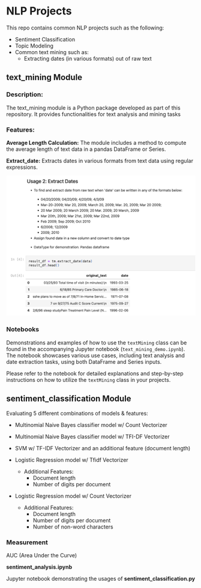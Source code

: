 # NLP Projects 

This repo contains common NLP projects such as the following:
* Sentiment Classification 
* Topic Modeling
* Common text mining such as: 
    - Extracting dates (in various formats) out of raw text

## text_mining Module 

### Description: ### 
The text_mining module is a Python package developed as part of this repository. It provides functionalities for text analysis and mining tasks

### Features: ### 
**Average Length Calculation:** The module includes a method to compute the average length of text data in a pandas DataFrame or Series.

**Extract_date:** Extracts dates in various formats from text data using regular expressions. 

![img](doc/date_extraction.png)

### Notebooks 
Demonstrations and examples of how to use the `textMining` class can be found in the accompanying Jupyter notebook (`text_mining_demo.ipynb`). The notebook showcases various use cases, including text analysis and date extraction tasks, using both DataFrame and Series inputs. 

Please refer to the notebook for detailed explanations and step-by-step instructions on how to utilize the `textMining` class in your projects.




## sentiment_classification Module

Evaluating 5 different combinations of models & features: 
* Multinomial Naive Bayes classifier model w/ Count Vectorizer
* Multinomial Naive Bayes classifier model w/ TFI-DF Vectorizer 
* SVM w/ TF-IDF Vectorizer and an additional feature (document length)
* Logistic Regression model w/ Tfidf Vectorizer 
    * Additional Features:
        * Document length
        * Number of digits per document 

* Logistic Regression model w/ Count Vectorizer
    * Additional Features:
        * Document length
        * Number of digits per document
        * Number of non-word characters 

### Measurement
AUC (Area Under the Curve)


<b> sentiment_analysis.ipynb </b>

Jupyter notebook demonstrating the usages of <b> sentiment_classification.py </b>






